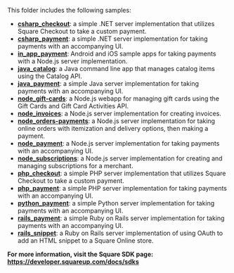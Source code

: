 
This folder includes the following samples:


* [__csharp_checkout__](https://github.com/square/connect-api-examples/tree/master/connect-examples/v2/csharp_checkout): a simple .NET server implementation that utilizes Square Checkout
to take a custom payment.
* [__csharp_payment__](https://github.com/square/connect-api-examples/tree/master/connect-examples/v2/csharp_payment): a simple .NET server implementation for taking payments with an accompanying UI.
* [__in_app_payment__](https://github.com/square/connect-api-examples/tree/master/connect-examples/v2/in_app_payment): Android and iOS sample apps for taking payments with a Node.js server implementation.
* [__java_catalog__](https://github.com/square/connect-api-examples/tree/master/connect-examples/v2/java_catalog): a Java command line app that manages catalog items using the Catalog API.
* [__java_payment__](https://github.com/square/connect-api-examples/tree/master/connect-examples/v2/java_payment): a simple Java server implementation for taking payments with an accompanying UI.
* [__node_gift-cards__](https://github.com/square/connect-api-examples/tree/master/connect-examples/v2/node_gift-cards): a Node.js webapp for managing gift cards using the Gift Cards and Gift Card Activities API.
* [__node_invoices__](https://github.com/square/connect-api-examples/tree/master/connect-examples/v2/node_invoices): a Node.js server implementation for creating invoices.
* [__node_orders-payments__](https://github.com/square/connect-api-examples/tree/master/connect-examples/v2/node_orders-payments): a Node.js server implementation for taking online orders with itemization and delivery options, then making a payment.
* [__node_payment__](https://github.com/square/connect-api-examples/tree/master/connect-examples/v2/node_payment): a Node.js server implementation for taking payments with an accompanying UI.
* [__node_subscriptions__](https://github.com/square/connect-api-examples/tree/master/connect-examples/v2/node_subscription): a Node.js server implementation for creating and managing subscriptions for a merchant.
* [__php_checkout__](https://github.com/square/connect-api-examples/tree/master/connect-examples/v2/php_checkout): a simple PHP server implementation that utilizes Square Checkout to take a custom payment.
* [__php_payment__](https://github.com/square/connect-api-examples/tree/master/connect-examples/v2/php_payment): a simple PHP server implementation for taking payments with an accompanying UI.
* [__python_payment__](https://github.com/square/connect-api-examples/tree/master/connect-examples/v2/python_payment): a simple Python server implementation for taking payments with an accompanying UI.
* [__rails_payment__](https://github.com/square/connect-api-examples/tree/master/connect-examples/v2/rails_payment): a simple Ruby on Rails server implementation for taking payments with an accompanying UI.
* [__rails_snippet__](https://github.com/square/connect-api-examples/tree/master/connect-examples/v2/rails_snippet): a Ruby on Rails server implementation of using OAuth to add an HTML snippet to a Square Online store.


**For more information, visit the Square SDK page: https://developer.squareup.com/docs/sdks**
